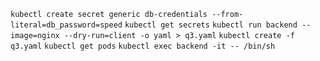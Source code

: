 `kubectl create secret generic db-credentials --from-literal=db_password=speed`
`kubectl get secrets`
`kubectl run backend --image=nginx --dry-run=client -o yaml > q3.yaml`
`kubectl create -f q3.yaml`
`kubectl get pods`
`kubectl exec backend -it -- /bin/sh`